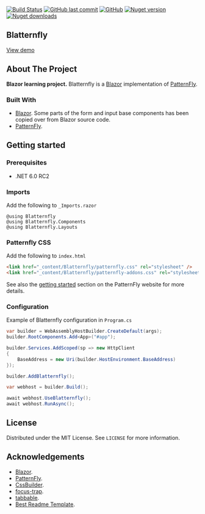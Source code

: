 [![Build Status](https://img.shields.io/github/workflow/status/carlosga/blatternfly/Build%20&%20Tests?color=007ec6&logo=github&style=for-the-badge)](https://github.com/carlosga/blatternfly/actions/workflows/dotnet.yml)
[![GitHub last commit](https://img.shields.io/github/last-commit/carlosga/blatternfly?color=007ec6&style=for-the-badge&logo=github)](https://github.com/carlosga/blatternfly)
[![GitHub](https://img.shields.io/github/license/carlosga/blatternfly?color=007ec6&style=for-the-badge&logo=github)](https://github.com/carlosga/blatternfly/blob/master/LICENSE)
[![Nuget version](https://img.shields.io/nuget/vpre/Blatternfly?color=007ec6&label=nuget%20version&style=for-the-badge&logo=nuget)](https://www.nuget.org/packages/Blatternfly/)
[![Nuget downloads](https://img.shields.io/nuget/dt/Blatternfly?color=007ec6&label=nuget%20downloads&style=for-the-badge&logo=nuget)](https://www.nuget.org/packages/Blatternfly/)

<!-- PROJECT LOGO -->
## Blatternfly

[View demo](https://carlosga.github.io/blatternfly)

<!-- ABOUT THE PROJECT -->
## About The Project

**Blazor learning project.** Blatternfly is a [Blazor](https://dotnet.microsoft.com/apps/aspnet/web-apps/blazor) implementation of [PatternFly](https://www.patternfly.org/v4/).

### Built With

* [Blazor](https://dotnet.microsoft.com/apps/aspnet/web-apps/blazor). Some parts of the form and input base components has been copied over from Blazor source code.
* [PatternFly](https://www.patternfly.org/v4/).

<!-- GETTING STARTED -->

## Getting started

### Prerequisites

* .NET 6.0 RC2

### Imports

Add the following to `_Imports.razor`

```razor
@using Blatternfly
@using Blatternfly.Components
@using Blatternfly.Layouts
```

### Patternfly CSS

Add the following to `index.html`

```html
<link href="_content/Blatternfly/patternfly.css" rel="stylesheet" />
<link href="_content/Blatternfly/patternfly-addons.css" rel="stylesheet" />
```

See also the [getting started](https://www.patternfly.org/v4/get-started/develop#htmlcss) section on the PatternFly website for more details.

### Configuration

Example of Blatternfly configuration in `Program.cs`

```csharp
var builder = WebAssemblyHostBuilder.CreateDefault(args);
builder.RootComponents.Add<App>("#app");

builder.Services.AddScoped(sp => new HttpClient
{
    BaseAddress = new Uri(builder.HostEnvironment.BaseAddress)
});

builder.AddBlatternfly();

var webhost = builder.Build();

await webhost.UseBlatternfly();
await webhost.RunAsync();
```

<!-- LICENSE -->
## License

Distributed under the MIT License. See `LICENSE` for more information.

<!-- ACKNOWLEDGEMENTS -->
## Acknowledgements
* [Blazor](https://dotnet.microsoft.com/apps/aspnet/web-apps/blazor).
* [PatternFly](https://www.patternfly.org/v4/).
* [CssBuilder](https://github.com/EdCharbeneau/CssBuilder).
* [focus-trap](https://github.com/focus-trap/focus-trap).
* [tabbable](https://github.com/focus-trap/tabbable).
* [Best Readme Template](https://github.com/othneildrew/Best-README-Template).

